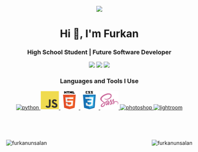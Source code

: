 <p align="center">
  <img src="https://cdn.hipwallpaper.com/i/27/47/KIczhM.png" height="200"/>
</p>
<h1 align="center">Hi 👋, I'm Furkan</h1>
<h3 align="center">High School Student | Future Software Developer</h3>
<p align="center">
<a href="https://www.furkanunsalan.com"><img src="https://img.shields.io/badge/-furkanunsalan.com-3423A6?style=flat&logo=Google-Chrome&logoColor=white"/></a>
<a href="mailto:contact@furkanunsalan.com"><img src="https://img.shields.io/badge/-contact@furkanunsalan.com-D14836?style=flat&logo=Gmail&logoColor=white"/></a>
<a href="https://instagram.com/furkanunsalan"><img src="https://img.shields.io/badge/-@furkanunsalan-E4405F?style=flat&logo=Instagram&logoColor=white"/></a>
</p>




<h3 align="center">Languages and Tools I Use</h3>
<p align="center"><a href="" target="_blank"> <img src="https://upload.wikimedia.org/wikipedia/commons/thumb/c/c3/Python-logo-notext.svg/1200px-Python-logo-notext.svg.png" alt="python" width="50" height="50"/> </a>
<a href="https://developer.mozilla.org/en-US/docs/Web/JavaScript" target="_blank"> <img src="https://raw.githubusercontent.com/devicons/devicon/master/icons/javascript/javascript-original.svg" alt="javascript" width="50" height="50"/> </a> 
<a href="https://www.w3.org/html/" target="_blank"> <img src="https://raw.githubusercontent.com/devicons/devicon/master/icons/html5/html5-original-wordmark.svg" alt="html5" width="50" height="50"/> </a> 
 <a href="https://www.w3schools.com/css/" target="_blank"> <img src="https://raw.githubusercontent.com/devicons/devicon/master/icons/css3/css3-original-wordmark.svg" alt="css3" width="50" height="50"/> </a> 
<a href="https://sass-lang.com" target="_blank"> <img src="https://raw.githubusercontent.com/devicons/devicon/master/icons/sass/sass-original.svg" alt="sass" width="50" height="50"/> </a>
<a href="https://www.photoshop.com/en" target="_blank"> <img src="https://cdn.freelogovectors.net/wp-content/uploads/2020/07/adobe-photoshop-logo.png" alt="photoshop" width="50" height="50"/> </a> 
<a href="" target="_blank"> <img src="https://insmac.org/uploads/posts/2020-08/1597638534_lightroom-classic.png" alt="lightroom" width="50" height="50"/> </a> </p>

<br>
<br>
<br>
<p><img align="right" src="https://github-readme-stats.vercel.app/api/top-langs/?username=furkanunsalan&layout=compact&hide=html" alt="furkanunsalan" /></p> <p>&nbsp;<img align="left" src="https://github-readme-stats.vercel.app/api?username=furkanunsalan&show_icons=true" alt="furkanunsalan" /></p>
